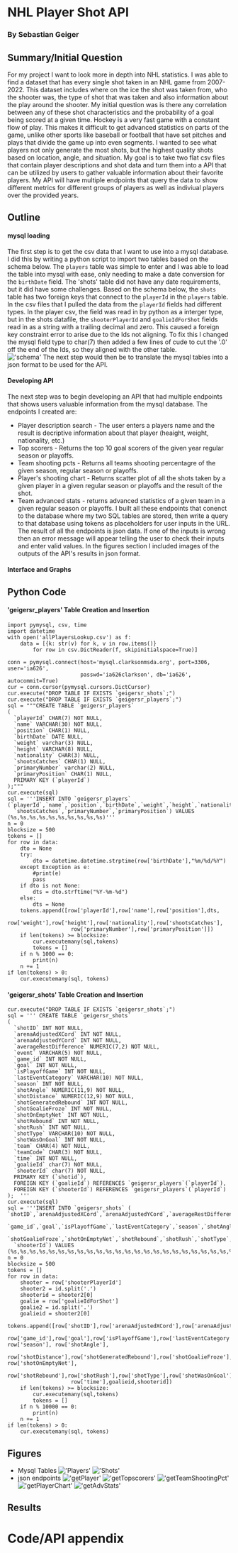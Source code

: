 # NHL Player Shot API
### By Sebastian Geiger

## Summary/Initial Question
For my project I want to look more in depth into NHL statistics. I was able to find a dataset that has every single shot taken in an NHL game from 2007-2022. This dataset includes where on the ice the shot was taken from, who the shooter was, the type of shot that was taken and also information about the play around the shooter. My initial question was is there any correlation between any of these shot characteristics and the probability of a goal being scored at a given time. Hockey is a very fast game with a constant flow of play. This makes it difficult to get advanced statistics on parts of the game, unlike other sports like baseball or football that have set pitches and plays that divide the game up into even segments. I wanted to see what players not only generate the most shots, but the highest quality shots based on location, angle, and situation. My goal is to take two flat csv files that contain player descriptions and shot data and turn them into a API that can be utilized by users to gather valuable information about their favorite players. My API will have multiple endpoints that query the data to show different metrics for different groups of players as well as indiviual players over the provided years. 

## Outline

#### mysql loading
The first step is to get the csv data that I want to use into a mysql database. I did this by writing a python script to import two tables based on the schema below. The `players` table was simple to enter and I was able to load the table into mysql with ease, only needing to make a date conversion for the `birthDate` field. The 'shots' table did not have any date requirements, but it did have some challenges. Based on the schema below, the `shots` table has two foreign keys that connect to the `playerId` in the `players` table. In the csv files that I pulled the data from the `playerId` fields had different types. In the player csv, the field was read in by python as a interger type, but in the shots datafile, the `shooterPlayerId` and `goalieIdForShot` fields read in as a string with a trailing decimal and zero. This caused a foreign key constraint error to arise due to the Ids not aligning. To fix this I changed the mysql field type to char(7) then added a few lines of cude to cut the '.0' off the end of the Ids, so they aligned with the other table.  
!['schema'](img/mysqlschema.png)
The next step would then be to translate the mysql tables into a json format to be used for the API.

#### Developing API
The next step was to begin developing an API that had multiple endpoints that shows users valuable information from the mysql database. The endpoints I created are:
* Player description search - The user enters a players name and the result is decriptive information about that player (heaight, weight, nationality, etc.)
* Top scorers - Returns the top 10 goal scorers of the given year regular season or playoffs.
* Team shooting pcts - Returns all teams shooting percentagre of the given season, regular season or playoffs. 
* Player's shooting chart - Returns scatter plot of all the shots taken by a given player in a given regular season or playoffs and the result of the shot. 
* Team advanced stats - returns advanced statistics of a given team in a given regular season or playoffs.
I built all these endpoints that conenct to the database where my two SQL tables are stored, then write a query to that database using tokens as placeholders for user inputs in the URL. The result of all the endpoints is json data. If one of the inputs is wrong then an error message will appear telling the user to check their inputs and enter valid values. In the figures section I included images of the outputs of the API's results in json format. 

#### Interface and Graphs


## Python Code
#### 'geigersr_players' Table Creation and Insertion
```
import pymysql, csv, time
import datetime
with open('allPlayersLookup.csv') as f:
    data = [{k: str(v) for k, v in row.items()}
        for row in csv.DictReader(f, skipinitialspace=True)]

conn = pymysql.connect(host='mysql.clarksonmsda.org', port=3306, user='ia626',
                       passwd='ia626clarkson', db='ia626', autocommit=True) 
cur = conn.cursor(pymysql.cursors.DictCursor)
cur.execute("DROP TABLE IF EXISTS `geigersr_shots`;")
cur.execute("DROP TABLE IF EXISTS `geigersr_players`;")
sql = """CREATE TABLE `geigersr_players`
(
  `playerId` CHAR(7) NOT NULL,
  `name` VARCHAR(30) NOT NULL,
  `position` CHAR(1) NULL,
  `birthDate` DATE NULL,
  `weight` varchar(3) NULL,
  `height` VARCHAR(8) NULL,
  `nationality` CHAR(3) NULL,
  `shootsCatches` CHAR(1) NULL,
  `primaryNumber` varchar(2) NULL,
  `primaryPosition` CHAR(1) NULL,
  PRIMARY KEY (`playerId`)
);"""
cur.execute(sql)
sql = '''INSERT INTO `geigersr_players` (`playerId`,`name`,`position`,`birthDate`,`weight`,`height`,`nationality`,
  `shootsCatches`,`primaryNumber`,`primaryPosition`) VALUES (%s,%s,%s,%s,%s,%s,%s,%s,%s,%s)'''
n = 0
blocksize = 500
tokens = []
for row in data:
    dto = None
    try:
        dto = datetime.datetime.strptime(row['birthDate'],"%m/%d/%Y")
    except Exception as e:
        #print(e)
        pass
    if dto is not None:
        dts = dto.strftime("%Y-%m-%d")
    else:
        dts = None
    tokens.append([row['playerId'],row['name'],row['position'],dts,
                    row['weight'],row['height'],row['nationality'],row['shootsCatches'],
                    row['primaryNumber'],row['primaryPosition']])
    if len(tokens) >= blocksize:
        cur.executemany(sql,tokens)
        tokens = []
    if n % 1000 == 0:
        print(n)
    n += 1
if len(tokens) > 0:
    cur.executemany(sql, tokens)
```
#### 'geigersr_shots' Table Creation and Insertion
```
cur.execute("DROP TABLE IF EXISTS `geigersr_shots`;")
sql = ''' CREATE TABLE `geigersr_shots`
(
  `shotID` INT NOT NULL,
  `arenaAdjustedXCord` INT NOT NULL,
  `arenaAdjustedYCord` INT NOT NULL,
  `averageRestDifference` NUMERIC(7,2) NOT NULL,
  `event` VARCHAR(5) NOT NULL,
  `game_id` INT NOT NULL,
  `goal` INT NOT NULL,
  `isPlayoffGame` INT NOT NULL,
  `lastEventCategory` VARCHAR(10) NOT NULL,
  `season` INT NOT NULL,
  `shotAngle` NUMERIC(11,9) NOT NULL,
  `shotDistance` NUMERIC(12,9) NOT NULL,
  `shotGeneratedRebound` INT NOT NULL,
  `shotGoalieFroze` INT NOT NULL,
  `shotOnEmptyNet` INT NOT NULL,
  `shotRebound` INT NOT NULL,
  `shotRush` INT NOT NULL,
  `shotType` VARCHAR(10) NOT NULL,
  `shotWasOnGoal` INT NOT NULL,
  `team` CHAR(4) NOT NULL,
  `teamCode` CHAR(3) NOT NULL,
  `time` INT NOT NULL,
  `goalieId` char(7) NOT NULL,
  `shooterId` char(7) NOT NULL,
  PRIMARY KEY (`shotid`),
  FOREIGN KEY (`goalieId`) REFERENCES `geigersr_players`(`playerId`),
  FOREIGN KEY (`shooterId`) REFERENCES `geigersr_players`(`playerId`)
);  '''
cur.execute(sql)
sql = '''INSERT INTO `geigersr_shots` ( `shotID`,`arenaAdjustedXCord`,`arenaAdjustedYCord`,`averageRestDifference`,`event`,
  `game_id`,`goal`,`isPlayoffGame`,`lastEventCategory`,`season`,`shotAngle`,`shotDistance`,`shotGeneratedRebound`,
  `shotGoalieFroze`,`shotOnEmptyNet`,`shotRebound`,`shotRush`,`shotType`,`shotWasOnGoal`,`team`,`teamCode`,`time`,`goalieId`,
  `shooterId`) VALUES (%s,%s,%s,%s,%s,%s,%s,%s,%s,%s,%s,%s,%s,%s,%s,%s,%s,%s,%s,%s,%s,%s,%s,%s)'''
n = 0
blocksize = 500
tokens = []
for row in data:
    shooter = row['shooterPlayerId']
    shooter2 = id.split('.')
    shooterid = shooter2[0]
    goalie = row['goalieIdForShot']
    goalie2 = id.split('.')
    goalieid = shooter2[0]
    tokens.append([row['shotID'],row['arenaAdjustedXCord'],row['arenaAdjustedYCord'],row['averageRestDifference'],row['event'],
                    row['game_id'],row['goal'],row['isPlayoffGame'],row['lastEventCategory'], row['season'], row['shotAngle'],
                    row['shotDistance'],row['shotGeneratedRebound'],row['shotGoalieFroze'], row['shotOnEmptyNet'],
                    row['shotRebound'],row['shotRush'],row['shotType'],row['shotWasOnGoal'],row['team'],row['teamCode'],
                    row['time'],goalieid,shooterid])
    if len(tokens) >= blocksize:
        cur.executemany(sql,tokens)
        tokens = []
    if n % 10000 == 0:
        print(n)
    n += 1
if len(tokens) > 0:
    cur.executemany(sql, tokens)
```

## Figures
* Mysql Tables
!['Players'](img/players_table.png)
!['Shots'](img/shots_table.png)
* json endpoints
!['getPlayer'](img/getPlayer.png)
!['getTopscorers'](img/getTopscorers.png)
!['getTeamShootingPct'](img/getTeamShootingPct.png)
!['getPlayerChart'](img/getPlayerChart.png)
!['getAdvStats'](img/getAdvStats.png)
## Results


# Code/API appendix